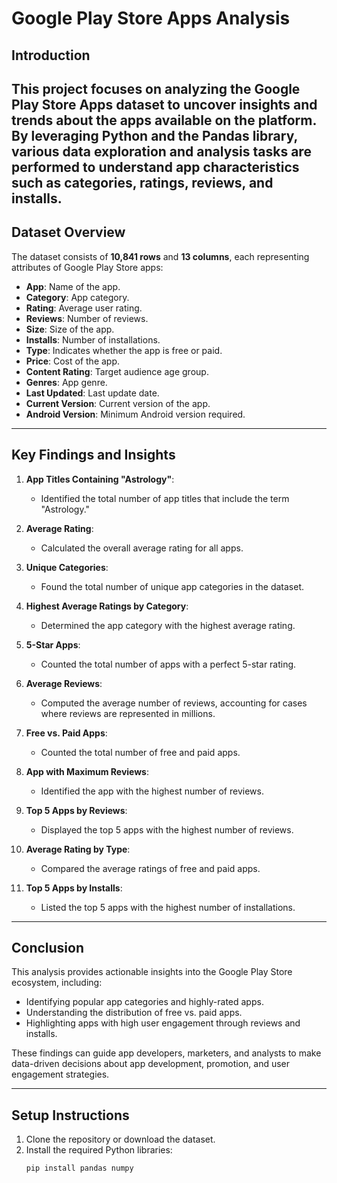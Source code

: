 
# Google Play Store Apps Analysis

## Introduction
This project focuses on analyzing the Google Play Store Apps dataset to uncover insights and trends about the apps available on the platform. By leveraging Python and the Pandas library, various data exploration and analysis tasks are performed to understand app characteristics such as categories, ratings, reviews, and installs.
---

## Dataset Overview
The dataset consists of **10,841 rows** and **13 columns**, each representing attributes of Google Play Store apps:

- **App**: Name of the app.
- **Category**: App category.
- **Rating**: Average user rating.
- **Reviews**: Number of reviews.
- **Size**: Size of the app.
- **Installs**: Number of installations.
- **Type**: Indicates whether the app is free or paid.
- **Price**: Cost of the app.
- **Content Rating**: Target audience age group.
- **Genres**: App genre.
- **Last Updated**: Last update date.
- **Current Version**: Current version of the app.
- **Android Version**: Minimum Android version required.

---

## Key Findings and Insights
1. **App Titles Containing "Astrology"**:
   - Identified the total number of app titles that include the term "Astrology."

2. **Average Rating**:
   - Calculated the overall average rating for all apps.

3. **Unique Categories**:
   - Found the total number of unique app categories in the dataset.

4. **Highest Average Ratings by Category**:
   - Determined the app category with the highest average rating.

5. **5-Star Apps**:
   - Counted the total number of apps with a perfect 5-star rating.

6. **Average Reviews**:
   - Computed the average number of reviews, accounting for cases where reviews are represented in millions.

7. **Free vs. Paid Apps**:
   - Counted the total number of free and paid apps.

8. **App with Maximum Reviews**:
   - Identified the app with the highest number of reviews.

9. **Top 5 Apps by Reviews**:
   - Displayed the top 5 apps with the highest number of reviews.

10. **Average Rating by Type**:
    - Compared the average ratings of free and paid apps.

11. **Top 5 Apps by Installs**:
    - Listed the top 5 apps with the highest number of installations.

---

## Conclusion
This analysis provides actionable insights into the Google Play Store ecosystem, including:
- Identifying popular app categories and highly-rated apps.
- Understanding the distribution of free vs. paid apps.
- Highlighting apps with high user engagement through reviews and installs.

These findings can guide app developers, marketers, and analysts to make data-driven decisions about app development, promotion, and user engagement strategies.

---

## Setup Instructions
1. Clone the repository or download the dataset.
2. Install the required Python libraries:
   ```bash
   pip install pandas numpy

